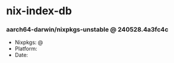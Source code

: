 # nix-index-db
### aarch64-darwin/nixpkgs-unstable @ 240528.4a3fc4c
- Nixpkgs: @[](https://github.com/NixOS/nixpkgs/commit/4a3fc4cf736b7d2d288d7a8bf775ac8d4c0920b4)
- Platform: 
- Date: 
